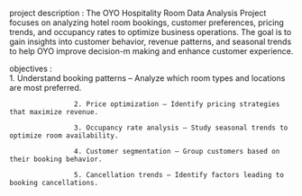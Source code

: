 project description :
                     The OYO Hospitality Room Data Analysis Project focuses on analyzing hotel room bookings, customer preferences, pricing trends, and occupancy rates to 
                     optimize business operations. The goal is to gain insights into customer behavior, revenue patterns, and seasonal trends to help OYO improve decision-m 
                     making and enhance customer experience.


objectives :   
                    1. Understand booking patterns – Analyze which room types and locations are most preferred.
                    
                    2. Price optimization – Identify pricing strategies that maximize revenue.
                    
                    3. Occupancy rate analysis – Study seasonal trends to optimize room availability.
                    
                    4. Customer segmentation – Group customers based on their booking behavior.
                    
                    5. Cancellation trends – Identify factors leading to booking cancellations.
